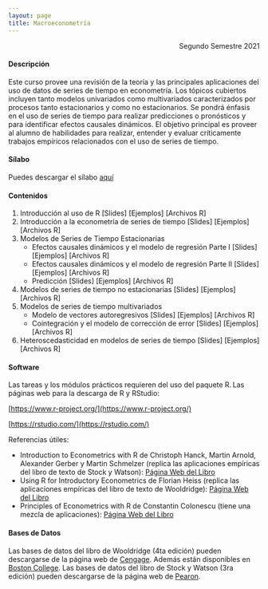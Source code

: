 ```yaml
---
layout: page
title: Macroeconometría
---
```


<div style="text-align: right"> Segundo Semestre 2021 </div>

#### Descripción

Este curso provee una revisión de la teoría y las principales aplicaciones del uso de datos de series de tiempo en econometría. Los tópicos cubiertos incluyen tanto modelos univariados como multivariados caracterizados por procesos tanto estacionarios y como no estacionarios. Se pondrá énfasis en el uso de series de tiempo para realizar predicciones o pronósticos y para identificar efectos causales dinámicos. El objetivo principal es proveer al alumno de habilidades para realizar, entender y evaluar críticamente trabajos empíricos relacionados con el uso de series de tiempo.

#### Sílabo

Puedes descargar el sílabo [aquí]()

#### Contenidos

1. Introducción al uso de R [Slides] [Ejemplos] [Archivos R]
2. Introducción a la econometría de series de tiempo [Slides] [Ejemplos] [Archivos R]
3. Modelos de Series de Tiempo Estacionarias
    - Efectos causales dinámicos y el modelo de regresión Parte I [Slides] [Ejemplos] [Archivos R]
    - Efectos causales dinámicos y el modelo de regresión Parte II [Slides] [Ejemplos] [Archivos R] 
    - Predicción [Slides] [Ejemplos] [Archivos R]
4. Modelos de series de tiempo no estacionarias [Slides] [Ejemplos] [Archivos R]  
5. Modelos de series de tiempo multivariados
    - Modelo de vectores autoregresivos [Slides] [Ejemplos] [Archivos R] 
    - Cointegración y el modelo de corrección de error [Slides] [Ejemplos] [Archivos R] 
6. Heteroscedasticidad en modelos de series de tiempo [Slides] [Ejemplos] [Archivos R] 

#### Software

Las tareas y los módulos prácticos requieren del uso del paquete R. Las páginas web para la descarga de R y RStudio:

[https://www.r-project.org/](https://www.r-project.org/)

[https://rstudio.com/](https://rstudio.com/)

Referencias útiles:

- Introduction to Econometrics with R de Christoph Hanck, Martin Arnold, Alexander Gerber y Martin Schmelzer (replica las aplicaciones empíricas del libro de texto de Stock y Watson): [Página Web del Libro](https://www.econometrics-with-r.org/)
- Using R for Introductory Econometrics de Florian Heiss (replica las aplicaciones empíricas del libro de texto de Wooldridge): [Página Web del Libro](http://www.urfie.net/)    
- Principles of Econometrics with R de Constantin Colonescu (tiene una mezcla de aplicaciones): [Página Web del Libro](https://bookdown.org/ccolonescu/RPoE4/) 

#### Bases de Datos

Las bases de datos del libro de Wooldridge (4ta edición) pueden descargarse de la página web de [Cengage](http://www.cengage.com/cgi-wadsworth/course_products_wp.pl?fid=M20b&flag=student&product_isbn_issn=9780324581621&disciplinenumber=413). Además están disponibles en [Boston College](http://fmwww.bc.edu/gstat/examples/wooldridge/wooldridge.html).
Las bases de datos del libro de Stock y Watson (3ra edición) pueden descargarse de la página web de [Pearon](https://wps.pearsoned.com/aw_stock_ie_3/178/45691/11696965.cw/index.html).